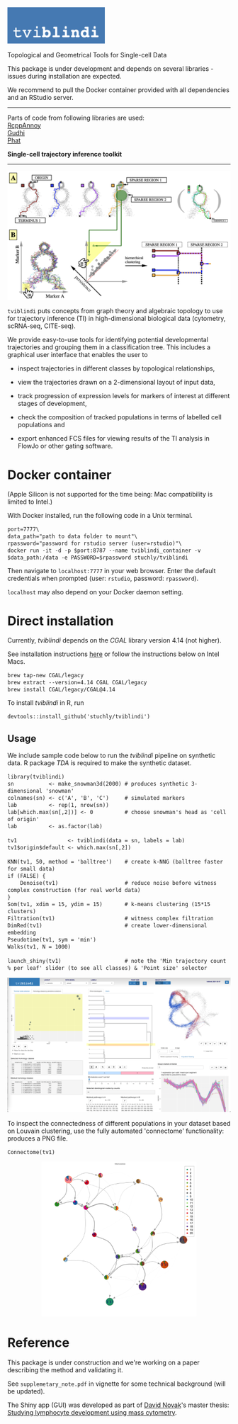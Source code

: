 <img src="vignettes/tviblindi_logo.png" alt="tviblindi" width=220>

Topological and Geometrical Tools for Single-cell Data

This package is under development and depends on several libraries - issues during installation are expected.

We recommend to pull the Docker container provided with all dependencies and an RStudio server.

- - - - -

Parts of code from following libraries are used:\
[RcppAnnoy](https://cran.r-project.org/web/packages/RcppAnnoy/index.html)\
[Gudhi](https://gudhi.inria.fr)\
[Phat](https://www.sciencedirect.com/science/article/pii/S0747717116300098)

**Single-cell trajectory inference toolkit**

- - - - -

<kbd>
  <img src="vignettes/tviblindi_workflow.png">
</kbd>


`tviblindi` puts concepts from graph theory and algebraic topology to use for trajectory inference (TI) in high-dimensional biological data (cytometry, scRNA-seq, CITE-seq).

We provide easy-to-use tools for identifying potential developmental trajectories and grouping them in a classification tree.
This includes a graphical user interface that enables the user to

* inspect trajectories in different classes by topological relationships,

* view the trajectories drawn on a 2-dimensional layout of input data,

* track progression of expression levels for markers of interest at different stages of development,

* check the composition of tracked populations in terms of labelled cell populations and

* export enhanced FCS files for viewing results of the TI analysis in FlowJo or other gating software.

# Docker container

(Apple Silicon is not supported for the time being: Mac compatibility is limited to Intel.)

With Docker installed, run the following code in a Unix terminal.

```
port=7777\
data_path="path to data folder to mount"\
rpassword="password for rstudio server (user=rstudio)"\
docker run -it -d -p $port:8787 --name tviblindi_container -v $data_path:/data -e PASSWORD=$rpassword stuchly/tviblindi
```

Then navigate to `localhost:7777` in your web browser.
Enter the default credentials when prompted (user: `rstudio`, password: `rpassword`).

`localhost` may also depend on your Docker daemon setting.

# Direct installation

Currently, *tviblindi* depends on the *CGAL* library version 4.14 (not higher).

See installation instructions [here](https://doc.cgal.org/4.14/Manual/installation.html) or follow the instructions below on Intel Macs.

```
brew tap-new CGAL/legacy   
brew extract --version=4.14 CGAL CGAL/legacy
brew install CGAL/legacy/CGAL@4.14
```

To install *tviblindi* in R, run

```
devtools::install_github('stuchly/tviblindi')
```

## Usage

We include sample code below to run the *tviblindi* pipeline on synthetic data.
R package *TDA* is required to make the synthetic dataset.

```
library(tviblindi)
sn           <- make_snowman3d(2000) # produces synthetic 3-dimensional 'snowman'
colnames(sn) <- c('A', 'B', 'C')     # simulated markers
lab          <- rep(1, nrow(sn))
lab[which.max(sn[,2])] <- 0          # choose snowman's head as 'cell of origin'
lab          <- as.factor(lab)

tv1                <- tviblindi(data = sn, labels = lab)
tv1$origin$default <- which.max(sn[,2])

KNN(tv1, 50, method = 'balltree')    # create k-NNG (balltree faster for small data)
if (FALSE) {
    Denoise(tv1)                     # reduce noise before witness complex construction (for real world data)
}
Som(tv1, xdim = 15, ydim = 15)       # k-means clustering (15*15 clusters)
Filtration(tv1)                      # witness complex filtration
DimRed(tv1)                          # create lower-dimensional embedding
Pseudotime(tv1, sym = 'min')
Walks(tv1, N = 1000)

launch_shiny(tv1)                    # note the 'Min trajectory count % per leaf' slider (to see all classes) & 'Point size' selector
```

<kbd>
  <img src="vignettes/tviblindi_gui.png">
</kbd>

To inspect the connectedness of different populations in your dataset based on Louvain clustering, use the fully automated 'connectome' functionality: produces a PNG file.

```
Connectome(tv1)
```

<center>
<kbd>
  <img src="vignettes/connectome.png" width=350>
</kbd>
</center>

# Reference
This package is under construction and we're working on a paper describing the method and validating it.

See `supplemetary_note.pdf` in vignette for some technical background (will be updated).

The Shiny app (GUI) was developed as part of [David Novak](https://github.com/davnovak)'s master thesis: [Studying lymphocyte development using mass cytometry](https://dspace.cuni.cz/handle/20.500.11956/119793?locale-attribute=en).
